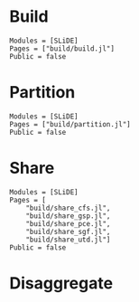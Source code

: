 # Build
```@autodocs
Modules = [SLiDE]
Pages = ["build/build.jl"]
Public = false
```

# Partition
```@autodocs
Modules = [SLiDE]
Pages = ["build/partition.jl"]
Public = false
```

# Share

```@autodocs
Modules = [SLiDE]
Pages = [
    "build/share_cfs.jl",
    "build/share_gsp.jl",
    "build/share_pce.jl",
    "build/share_sgf.jl",
    "build/share_utd.jl"]
Public = false
```

# Disaggregate
<!-- ```@autodocs
Modules = [SLiDE]
Pages = ["build/disagg.jl"]
Public = false
``` -->